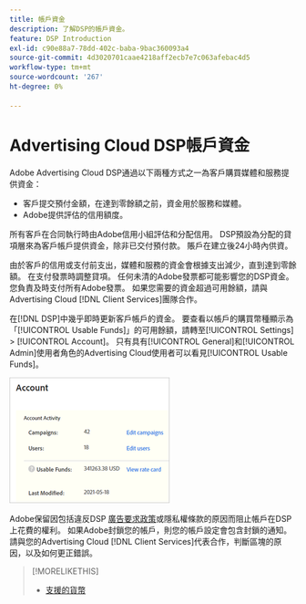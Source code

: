 ```yaml
---
title: 帳戶資金
description: 了解DSP的帳戶資金。
feature: DSP Introduction
exl-id: c90e88a7-78dd-402c-baba-9bac360093a4
source-git-commit: 4d3020701caae4218aff2ecb7e7c063afebac4d5
workflow-type: tm+mt
source-wordcount: '267'
ht-degree: 0%

---
```


# Advertising Cloud DSP帳戶資金

Adobe Advertising Cloud DSP通過以下兩種方式之一為客戶購買媒體和服務提供資金：

* 客戶提交預付金額，在達到零餘額之前，資金用於服務和媒體。
* Adobe提供評估的信用額度。

所有客戶在合同執行時由Adobe信用小組評估和分配信用。 DSP預設為分配的貸項層來為客戶帳戶提供資金，除非已交付預付款。 賬戶在建立後24小時內供資。

由於客戶的信用或支付前支出，媒體和服務的資金會根據支出減少，直到達到零餘額。 在支付發票時調整貸項。 任何未清的Adobe發票都可能影響您的DSP資金。 您負責及時支付所有Adobe發票。 如果您需要的資金超過可用餘額，請與Advertising Cloud [!DNL Client Services]團隊合作。

在[!DNL DSP]中幾乎即時更新客戶帳戶的資金。 要查看以帳戶的購買幣種顯示為「[!UICONTROL Usable Funds]」的可用餘額，請轉至[!UICONTROL Settings] > [!UICONTROL Account]。 只有具有[!UICONTROL General]和[!UICONTROL Admin]使用者角色的Advertising Cloud使用者可以看見[!UICONTROL Usable Funds]。

![帳戶的可用資金](/help/dsp/assets/account-usable-funds.png)

Adobe保留因包括違反DSP [廣告要求政策](/help/policies/ad-requirements-policy.md)或隱私權條款的原因而阻止帳戶在DSP上花費的權利。 如果Adobe封鎖您的帳戶，則您的帳戶設定會包含封鎖的通知。 請與您的Advertising Cloud [!DNL Client Services]代表合作，判斷區塊的原因，以及如何更正錯誤。

>[!MORELIKETHIS]
>
>* [支援的貨幣](/help/dsp/currency.md)

